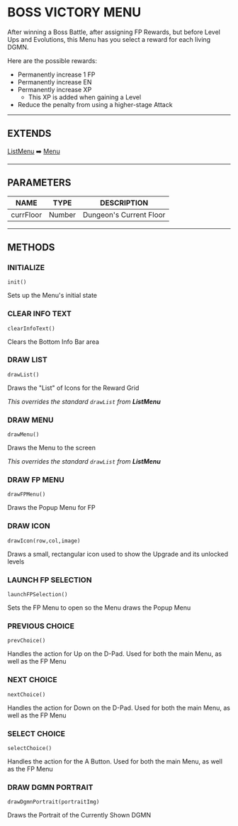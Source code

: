 # BOSS VICTORY MENU

After winning a Boss Battle, after assigning FP Rewards, but before Level Ups and Evolutions, this Menu has you select a reward for each living DGMN.

Here are the possible rewards:
  - Permanently increase 1 FP
  - Permanently increase EN
  - Permanently increase XP
    -  This XP is added when gaining a Level
  - Reduce the penalty from using a higher-stage Attack

---

## EXTENDS
[ListMenu](#boss-victory-menu) :arrow_right: [Menu](#boss-victory-menu)

---

## PARAMETERS 

| NAME | TYPE | DESCRIPTION |
| --------- | ---- | ----------- |
| currFloor | Number | Dungeon's Current Floor |

---

## METHODS

### INITIALIZE
`init()`

Sets up the Menu's initial state

### CLEAR INFO TEXT
`clearInfoText()`

Clears the Bottom Info Bar area

### DRAW LIST
`drawList()`

Draws the "List" of Icons for the Reward Grid

*This overrides the standard `drawList` from **ListMenu***

### DRAW MENU
`drawMenu()`

Draws the Menu to the screen

*This overrides the standard `drawList` from **ListMenu***

### DRAW FP MENU
`drawFPMenu()`

Draws the Popup Menu for FP

### DRAW ICON
`drawIcon(row,col,image)`

Draws a small, rectangular icon used to show the Upgrade and its unlocked levels

### LAUNCH FP SELECTION
`launchFPSelection()`

Sets the FP Menu to open so the Menu draws the Popup Menu

### PREVIOUS CHOICE
`prevChoice()`

Handles the action for Up on the D-Pad. Used for both the main Menu, as well as the FP Menu

### NEXT CHOICE
`nextChoice()`

Handles the action for Down on the D-Pad. Used for both the main Menu, as well as the FP Menu

### SELECT CHOICE
`selectChoice()`

Handles the action for the A Button. Used for both the main Menu, as well as the FP Menu

### DRAW DGMN PORTRAIT
`drawDgmnPortrait(portraitImg)`

Draws the Portrait of the Currently Shown DGMN
